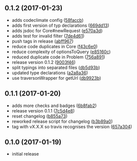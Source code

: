 <a name="0.1.2"></a>
## 0.1.2 (2017-01-23)

* adds codeclimate config ([58faccb](https://github.com/entrecode/ec.sdk/commit/58faccb))
* adds first version of typ declarations ([669dd13](https://github.com/entrecode/ec.sdk/commit/669dd13))
* adds jsdoc for Core#newRequest ([e570a3d](https://github.com/entrecode/ec.sdk/commit/e570a3d))
* adds test for invalid filter ([7de4d61](https://github.com/entrecode/ec.sdk/commit/7de4d61))
* push tags in release ([abff967](https://github.com/entrecode/ec.sdk/commit/abff967))
* reduce code duplicates in Core ([f43c6e0](https://github.com/entrecode/ec.sdk/commit/f43c6e0))
* reduce complexity of optionsToQuery ([e85160c](https://github.com/entrecode/ec.sdk/commit/e85160c))
* reduced duplicate code in Problem ([756a891](https://github.com/entrecode/ec.sdk/commit/756a891))
* release version 0.1.2 ([9003f46](https://github.com/entrecode/ec.sdk/commit/9003f46))
* split typings into separated files ([db5d93b](https://github.com/entrecode/ec.sdk/commit/db5d93b))
* updated type declarations ([a2a8a36](https://github.com/entrecode/ec.sdk/commit/a2a8a36))
* use traversonWrapper for getUrl ([db9923b](https://github.com/entrecode/ec.sdk/commit/db9923b))



<a name="0.1.1"></a>
## 0.1.1 (2017-01-20)

* adds more checks and badges ([6b8fab2](https://github.com/entrecode/ec.sdk/commit/6b8fab2))
* release version 0.1.1 ([7c5d4e8](https://github.com/entrecode/ec.sdk/commit/7c5d4e8))
* reset changelog ([b855a73](https://github.com/entrecode/ec.sdk/commit/b855a73))
* reworked release script for changelog ([b3b89a0](https://github.com/entrecode/ec.sdk/commit/b3b89a0))
* tag with vX.X.X so travis recognises the version ([657a304](https://github.com/entrecode/ec.sdk/commit/657a304))



<a name="0.1.0"></a>
## 0.1.0 (2017-01-19)

* initial release

